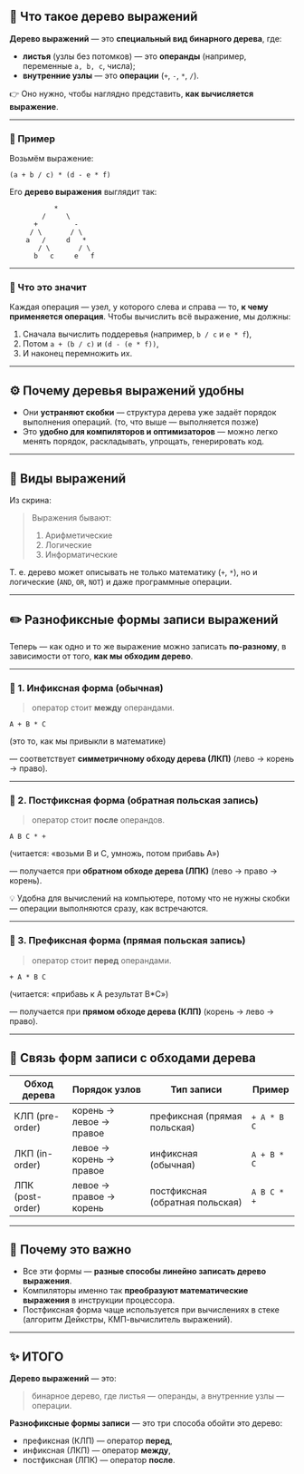 ## 🌳 Что такое дерево выражений

**Дерево выражений** — это **специальный вид бинарного дерева**, где:

* **листья** (узлы без потомков) — это **операнды** (например, переменные `a, b, c`, числа);
* **внутренние узлы** — это **операции** (`+`, `-`, `*`, `/`).

👉 Оно нужно, чтобы наглядно представить, **как вычисляется выражение**.

---

### 📘 Пример

Возьмём выражение:

```
(a + b / c) * (d - e * f)
```

Его **дерево выражения** выглядит так:

```
           *
        /     \
      +         -
     / \       / \
    a   /     d   *
       / \       / \
      b   c     e   f
```

---

### 🧠 Что это значит

Каждая операция — узел, у которого слева и справа — то, **к чему применяется операция**.
Чтобы вычислить всё выражение, мы должны:

1. Сначала вычислить поддеревья (например, `b / c` и `e * f`),
2. Потом `a + (b / c)` и `(d - (e * f))`,
3. И наконец перемножить их.

---

## ⚙️ Почему деревья выражений удобны

* Они **устраняют скобки** — структура дерева уже задаёт порядок выполнения операций.
  (то, что выше — выполняется позже)
* Это **удобно для компиляторов и оптимизаторов** — можно легко менять порядок,
  раскладывать, упрощать, генерировать код.

---

## 🧮 Виды выражений

Из скрина:

> Выражения бывают:
>
> 1. Арифметические
> 2. Логические
> 3. Информатические

Т. е. дерево может описывать не только математику (`+`, `*`),
но и логические (`AND`, `OR`, `NOT`) и даже программные операции.

---

## ✏️ Разнофиксные формы записи выражений

Теперь — как одно и то же выражение можно записать **по-разному**,
в зависимости от того, **как мы обходим дерево**.

---

### 📍 1. Инфиксная форма (обычная)

> оператор стоит **между** операндами.

```
A + B * C
```

(это то, как мы привыкли в математике)

— соответствует **симметричному обходу дерева (ЛКП)**
(лево → корень → право).

---

### 📍 2. Постфиксная форма (обратная польская запись)

> оператор стоит **после** операндов.

```
A B C * +
```

(читается: «возьми B и C, умножь, потом прибавь A»)

— получается при **обратном обходе дерева (ЛПК)**
(лево → право → корень).

💡 Удобна для вычислений на компьютере, потому что не нужны скобки —
операции выполняются сразу, как встречаются.

---

### 📍 3. Префиксная форма (прямая польская запись)

> оператор стоит **перед** операндами.

```
+ A * B C
```

(читается: «прибавь к A результат B*C»)

— получается при **прямом обходе дерева (КЛП)**
(корень → лево → право).

---

## 📘 Связь форм записи с обходами дерева

| Обход дерева     | Порядок узлов           | Тип записи                      | Пример      |
| ---------------- | ----------------------- | ------------------------------- | ----------- |
| КЛП (pre-order)  | корень → левое → правое | префиксная (прямая польская)    | `+ A * B C` |
| ЛКП (in-order)   | левое → корень → правое | инфиксная (обычная)             | `A + B * C` |
| ЛПК (post-order) | левое → правое → корень | постфиксная (обратная польская) | `A B C * +` |

---

## 🧩 Почему это важно

* Все эти формы — **разные способы линейно записать дерево выражения**.
* Компиляторы именно так **преобразуют математические выражения** в инструкции процессора.
* Постфиксная форма чаще используется при вычислениях в стеке (алгоритм Дейкстры, КМП-вычислитель выражений).

---

## ✨ ИТОГО

**Дерево выражений** — это:

> бинарное дерево, где листья — операнды, а внутренние узлы — операции.

**Разнофиксные формы записи** — это три способа обойти это дерево:

* префиксная (КЛП) — оператор **перед**,
* инфиксная (ЛКП) — оператор **между**,
* постфиксная (ЛПК) — оператор **после**.
